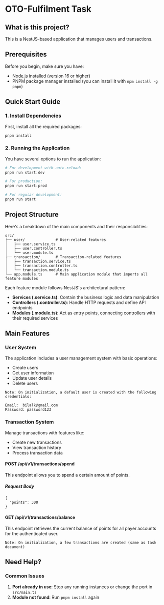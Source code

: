 # OTO-Fulfilment Task 

## What is this project?
This is a NestJS-based application that manages users and transactions.

## Prerequisites
Before you begin, make sure you have:
- Node.js installed (version 16 or higher)
- PNPM package manager installed (you can install it with `npm install -g pnpm`)

## Quick Start Guide

### 1. Install Dependencies
First, install all the required packages:
```bash
pnpm install
```

### 2. Running the Application
You have several options to run the application:

```bash
# For development with auto-reload:
pnpm run start:dev

# For production:
pnpm run start:prod

# For regular development:
pnpm run start
```

## Project Structure
Here's a breakdown of the main components and their responsibilities:

```
src/
├── user/              # User-related features
│   ├── user.service.ts    
│   ├── user.controller.ts 
│   └── user.module.ts     
├── transaction/       # Transaction-related features
│   ├── transaction.service.ts    
│   ├── transaction.controller.ts 
│   └── transaction.module.ts     
└── app.module.ts      # Main application module that imports all feature modules
```

Each feature module follows NestJS's architectural pattern:
- **Services (.service.ts)**: Contain the business logic and data manipulation
- **Controllers (.controller.ts)**: Handle HTTP requests and define API endpoints
- **Modules (.module.ts)**: Act as entry points, connecting controllers with their required services

## Main Features

### User System
The application includes a user management system with basic operations:
- Create users
- Get user information
- Update user details
- Delete users

```
Note: On initialization, a default user is created with the following credentials:

Email:  bilalk@gmail.com
Password: password123
```

### Transaction System
Manage transactions with features like:
- Create new transactions
- View transaction history
- Process transaction data


#### POST /api/v1/transactions/spend
This endpoint allows you to spend a certain amount of points.

##### Request Body
```
{
  "points": 300
}
```

#### GET /api/v1/transactions/balance
This endpoint retrieves the current balance of points for all payer accounts for the authenticated user.

```
Note: On initialization, a few transactions are created (same as task document)
```

## Need Help?

### Common Issues
1. **Port already in use**: Stop any running instances or change the port in `src/main.ts`
2. **Module not found**: Run `pnpm install` again